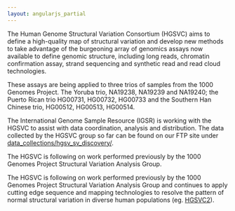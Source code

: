 ```yaml
---
layout: angularjs_partial
---
```


The Human Genome Structural Variation Consortium (HGSVC) aims to define a high-quality map of structural variation and develop new methods to take advantage of the burgeoning array of genomics assays now available to define genomic structure, including long reads, chromatin confirmation assay, strand sequencing and synthetic read and read cloud technologies.

These assays are being applied to three trios of samples from the 1000 Genomes Project. The Yoruba trio, NA19238, NA19239 and NA19240; the Puerto Rican trio HG00731, HG00732, HG00733 and the Southern Han Chinese trio, HG00512, HG00513, HG00514.

The International Genome Sample Resource (IGSR) is working with the HGSVC to assist with data coordination, analysis and distribution. The data collected by the HGSVC group so far can be found on our FTP site under [data_collections/hgsv_sv_discovery/](ftp://ftp.1000genomes.ebi.ac.uk/vol1/ftp/data_collections/hgsv_sv_discovery/).

The HGSVC is following on work performed previously by the 1000 Genomes Project Structural Variation Analysis Group.

The HGSVC is following on work performed previously by the 1000 Genomes Project Structural Variation Analysis Group and continues to apply cutting edge sequence and mapping technologies to resolve the pattern of normal structural variation in diverse human populations (eg. [HGSVC2](https://www.internationalgenome.org/data-portal/data-collection/hgsvc2)).
